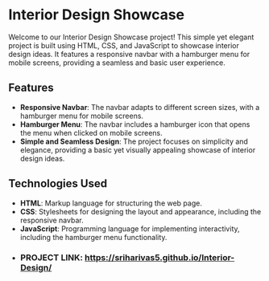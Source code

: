 # Interior Design Showcase

Welcome to our Interior Design Showcase project! This simple yet elegant project is built using HTML, CSS, and JavaScript to showcase interior design ideas. It features a responsive navbar with a hamburger menu for mobile screens, providing a seamless and basic user experience.

## Features

- **Responsive Navbar**: The navbar adapts to different screen sizes, with a hamburger menu for mobile screens.
- **Hamburger Menu**: The navbar includes a hamburger icon that opens the menu when clicked on mobile screens.
- **Simple and Seamless Design**: The project focuses on simplicity and elegance, providing a basic yet visually appealing showcase of interior design ideas.

## Technologies Used

- **HTML**: Markup language for structuring the web page.
- **CSS**: Stylesheets for designing the layout and appearance, including the responsive navbar.
- **JavaScript**: Programming language for implementing interactivity, including the hamburger menu functionality.
- ### PROJECT LINK: https://sriharivas5.github.io/Interior-Design/
